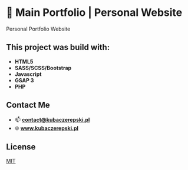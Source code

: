 # :bust_in_silhouette: Main Portfolio | Personal Website
Personal Portfolio Website

## This project was build with:
- **HTML5**
- **SASS/SCSS/Bootstrap**
- **Javascript**
- **GSAP 3**
- **PHP**

## Contact Me
- 📫 **contact@kubaczerepski.pl**
- 🌐 **www.kubaczerepski.pl**
## License
[MIT](https://choosealicense.com/licenses/mit/)
